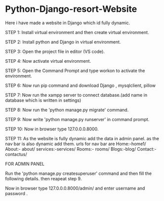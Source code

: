 # Python-Django-resort-Website
Here i have made a website in Django which id fully dynamic.

STEP 1: Install virtual environment and then create virtual environment.

STEP 2: Install python and Django in virtual environment.

STEP 3: Open the project file in editor (VS code).

STEP 4: Now activate virtual environment.

STEP 5: Open the Command Prompt and type workon <Environment name> to activate the environment.

STEP 6: Now run pip command and download Django , mysqlclient, pillow

STEP 7: Now run the xampp server to connect database.(add name in database which is written in settings) 

STEP 8: Now run the 'python manage.py migrate' command.

STEP 9: Now write 'python manage.py runserver' in command prompt.

STEP 10: Now in browser type 127.0.0.0.8000.

STEP 11: As the website is fully dynamic add the data in admin panel. 
	as the nav bar is also dynamic add them. urls for nav bar are
	Home:-home1/	About:- about/ 	services:-services/	Rooms:- rooms/		Blogs:-blog/		Contact:-  contactus/ 	


FOR ADMIN PANEL

Run the 'python manage.py createsuperuser' command and then fill the following details.
then reapeat step 9.

Now in browser type 127.0.0.0.8000/admin/ and enter username and password . 
